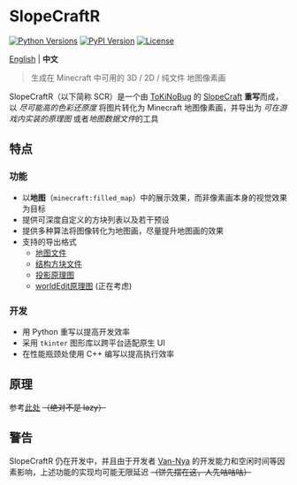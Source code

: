 # SlopeCraftR

[![Python Versions](https://img.shields.io/pypi/pyversions/SlopeCraftR.svg)](https://pypi.org/project/SlopeCraftR)
[![PyPI Version](https://img.shields.io/pypi/v/SlopeCraftR.svg)](https://pypi.org/project/SlopeCraftR)
[![License](https://img.shields.io/github/license/Van-Nya/SlopeCraftR.svg)](https://github.com/Van-Nya/SlopeCraftR/blob/master/LICENSE)

[English](README.md "README.md") | **中文**  <!-- lang -->

> 生成在 Minecraft 中可用的 3D / 2D / 纯文件 地图像素画

SlopeCraftR（以下简称 SCR）是一个由 [ToKiNoBug](https://github.com/ToKiNoBug "@ToKiNoBug") 的 [SlopeCraft](https://github.com/ToKiNoBug/SlopeCraft "ToKiNoBug/SlopeCraft") **重写**而成，以 *尽可能高的色彩还原度* 将图片转化为 Minecraft 地图像素画，并导出为 *可在游戏内实装的原理图* 或者*地图数据文件*的工具

## 特点

### 功能

- 以**地图**（`minecraft:filled_map`）中的展示效果，而非像素画本身的视觉效果为目标
- 提供可深度自定义的方块列表以及若干预设
- 提供多种算法将图像转化为地图画，尽量提升地图画的效果
- 支持的导出格式
  - [地图文件](https://minecraft.fandom.com/zh/wiki/%E5%9C%B0%E5%9B%BE%E7%89%A9%E5%93%81%E6%A0%BC%E5%BC%8F "地图物品格式 - Minecraft Wiki")
  - [结构方块文件](https://minecraft.fandom.com/zh/wiki/%E7%BB%93%E6%9E%84%E6%96%B9%E5%9D%97%E6%96%87%E4%BB%B6%E6%A0%BC%E5%BC%8F "结构方块文件格式 - Minecraft Wiki")
  - [投影原理图](https://github.com/maruohon/litematica "maruohon/litematica")
  - [worldEdit原理图](https://github.com/EngineHub/WorldEdit "EngineHub/WorldEdit") (正在考虑)

### 开发

- 用 Python 重写以提高开发效率
- 采用 `tkinter` 图形库以跨平台适配原生 UI
- 在性能瓶颈处使用 C++ 编写以提高执行效率

## 原理

参考[此处](https://minecraft.fandom.com/zh/wiki/%E5%9C%B0%E5%9B%BE%E7%89%A9%E5%93%81%E6%A0%BC%E5%BC%8F "地图物品格式 - Minecraft Wiki") ~~（绝对不是 lazy）~~

## 警告

SlopeCraftR 仍在开发中，并且由于开发者 [Van-Nya](https://github.com/Van-Nya "@Van-Nya") 的开发能力和空闲时间等因素影响，上述功能的实现均可能无限延迟 ~~（饼先摆在这，人先咕咕咕）~~
